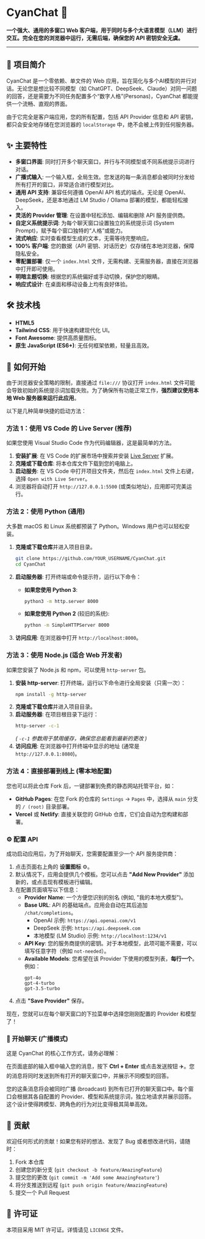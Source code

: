 # CyanChat 💬

**一个强大、通用的多窗口 Web 客户端，用于同时与多个大语言模型（LLM）进行交互。完全在您的浏览器中运行，无需后端，确保您的 API 密钥安全无虞。**

---

## 📖 项目简介

CyanChat 是一个零依赖、单文件的 Web 应用，旨在简化与多个AI模型的并行对话。无论您是想比较不同模型（如 ChatGPT、DeepSeek、Claude）对同一问题的回答，还是需要为不同任务配置多个“数字人格”(Personas)，CyanChat 都能提供一个流畅、直观的界面。

由于它完全是客户端应用，您的所有配置，包括 API Provider 信息和 API 密钥，都只会安全地存储在您浏览器的 `localStorage` 中，绝不会被上传到任何服务器。

## ✨ 主要特性

*   **多窗口界面**: 同时打开多个聊天窗口，并行与不同模型或不同系统提示词进行对话。
*   **广播式输入**: 一个输入框，全局生效。您发送的每一条消息都会被同时分发给所有打开的窗口，非常适合进行模型对比。
*   **通用 API 支持**: 兼容任何遵循 OpenAI API 格式的端点。无论是 OpenAI、DeepSeek，还是本地通过 LM Studio / Ollama 部署的模型，都能轻松接入。
*   **灵活的 Provider 管理**: 在设置中轻松添加、编辑和删除 API 服务提供商。
*   **自定义系统提示词**: 为每个聊天窗口设置独立的系统提示词 (System Prompt)，赋予每个窗口独特的“人格”或能力。
*   **流式响应**: 实时查看模型生成的文本，无需等待完整响应。
*   **100% 客户端**: 您的数据（API 密钥、对话历史）仅存储在本地浏览器，保障隐私安全。
*   **零配置部署**: 仅一个 `index.html` 文件，无需构建、无需服务器，直接在浏览器中打开即可使用。
*   **明暗主题切换**: 根据您的系统偏好或手动切换，保护您的眼睛。
*   **响应式设计**: 在桌面和移动设备上均有良好体验。

## 🛠️ 技术栈

*   **HTML5**
*   **Tailwind CSS**: 用于快速构建现代化 UI。
*   **Font Awesome**: 提供高质量图标。
*   **原生 JavaScript (ES6+)**: 无任何框架依赖，轻量且高效。

## 🚀 如何开始

由于浏览器安全策略的限制，直接通过 `file:///` 协议打开 `index.html` 文件可能会导致初始的系统提示词加载失败。为了确保所有功能正常工作，**强烈建议使用本地 Web 服务器来运行此应用**。

以下是几种简单快捷的启动方法：

### 方法 1：使用 VS Code 的 Live Server (推荐)

如果您使用 Visual Studio Code 作为代码编辑器，这是最简单的方法。

1.  **安装扩展**: 在 VS Code 的扩展市场中搜索并安装 [Live Server](https://marketplace.visualstudio.com/items?itemName=ritwickdey.LiveServer) 扩展。
2.  **克隆或下载仓库**: 将本仓库文件下载到您的电脑上。
3.  **启动服务**: 在 VS Code 中打开项目文件夹，然后在 `index.html` 文件上右键，选择 `Open with Live Server`。
4.  浏览器将自动打开 `http://127.0.0.1:5500` (或类似地址)，应用即可完美运行。

### 方法 2：使用 Python (通用)

大多数 macOS 和 Linux 系统都预装了 Python。Windows 用户也可以轻松安装。

1.  **克隆或下载仓库**并进入项目目录。
    ```bash
    git clone https://github.com/YOUR_USERNAME/CyanChat.git
    cd CyanChat
    ```
2.  **启动服务器**: 打开终端或命令提示符，运行以下命令：

    *   **如果您使用 Python 3**:
        ```bash
        python3 -m http.server 8000
        ```
    *   **如果您使用 Python 2** (较旧的系统):
        ```bash
        python -m SimpleHTTPServer 8000
        ```
3.  **访问应用**: 在浏览器中打开 `http://localhost:8000`。

### 方法 3：使用 Node.js (适合 Web 开发者)

如果您安装了 Node.js 和 npm，可以使用 `http-server` 包。

1.  **安装 http-server**: 打开终端，运行以下命令进行全局安装（只需一次）：
    ```bash
    npm install -g http-server
    ```
2.  **克隆或下载仓库**并进入项目目录。
3.  **启动服务器**: 在项目根目录下运行：
    ```bash
    http-server -c-1
    ```
    *( `-c-1` 参数用于禁用缓存，确保您总能看到最新的更改 )*
4.  **访问应用**: 在浏览器中打开终端中显示的地址 (通常是 `http://127.0.0.1:8080`)。

### 方法 4：直接部署到线上 (零本地配置)

您也可以将此仓库 Fork 后，一键部署到免费的静态网站托管平台，如：

*   **GitHub Pages**: 在您 Fork 的仓库的 `Settings` -> `Pages` 中，选择从 `main` 分支的 `/ (root)` 目录部署。
*   **Vercel** 或 **Netlify**: 直接关联您的 GitHub 仓库，它们会自动为您构建和部署。

### ⚙️ 配置 API

成功启动应用后，为了开始聊天，您需要配置至少一个 API 服务提供商：

1.  点击页面右上角的 **设置图标** ⚙️。
2.  默认情况下，应用会提供几个模板。您可以点击 **"Add New Provider"** 添加新的，或点击现有模板进行编辑。
3.  在配置页面填写以下信息：
    *   **Provider Name**: 一个方便您识别的别名 (例如, "我的本地大模型")。
    *   **Base URL**: API 的基础端点。应用会自动在其后追加 `/chat/completions`。
        *   OpenAI 示例: `https://api.openai.com/v1`
        *   DeepSeek 示例: `https://api.deepseek.com`
        *   本地模型 (LM Studio) 示例: `http://localhost:1234/v1`
    *   **API Key**: 您的服务商提供的密钥。对于本地模型，此项可能不需要，可以填写任意字符（例如 `not-needed`）。
    *   **Available Models**: 您希望在该 Provider 下使用的模型列表，**每行一个**。例如：
        ```
        gpt-4o
        gpt-4-turbo
        gpt-3.5-turbo
        ```
4.  点击 **"Save Provider"** 保存。

现在，您就可以在每个聊天窗口的下拉菜单中选择您刚刚配置的 Provider 和模型了！

### 💬 开始聊天 (广播模式)
这是 CyanChat 的核心工作方式，请务必理解：

在页面底部的输入框中输入您的消息，按下 **Ctrl + Enter** 或点击发送按钮 ✈️。您的消息将同时发送到所有打开的聊天窗口中，并展示不同模型的回答。

您的这条消息将会被同时广播 (broadcast) 到所有已打开的聊天窗口中。每个窗口会根据其各自配置的 Provider、模型和系统提示词，独立地请求并展示回答。这个设计使得跨模型、跨角色的行为对比变得极其简单高效。

## 🤝 贡献

欢迎任何形式的贡献！如果您有好的想法、发现了 Bug 或者想改进代码，请随时：

1.  Fork 本仓库
2.  创建您的新分支 (`git checkout -b feature/AmazingFeature`)
3.  提交您的更改 (`git commit -m 'Add some AmazingFeature'`)
4.  将分支推送到远程 (`git push origin feature/AmazingFeature`)
5.  提交一个 Pull Request

## 📄 许可证

本项目采用 MIT 许可证。详情请见 `LICENSE` 文件。